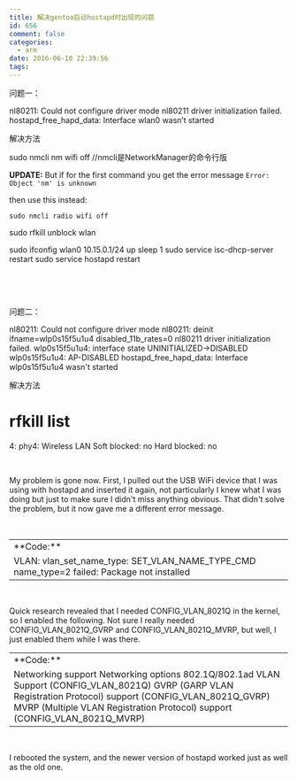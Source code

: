 ```yaml
---
title: 解决gentoo启动hostapd时出现的问题
id: 656
comment: false
categories:
  - arm
date: 2016-06-10 22:39:56
tags:
---
```


问题一：

<!-- more -->
nl80211: Could not configure driver mode
nl80211 driver initialization failed.
hostapd_free_hapd_data: Interface wlan0 wasn’t started

解决方法

sudo nmcli nm wifi off //nmcli是NetworkManager的命令行版

**UPDATE:** But if for the first command you get the error message `Error: Object 'nm' is unknown`

then use this instead:

    sudo nmcli radio wifi off

sudo rfkill unblock wlan

sudo ifconfig wlan0 10.15.0.1/24 up
sleep 1
sudo service isc-dhcp-server restart
sudo service hostapd restart

&nbsp;

&nbsp;

问题二：

nl80211: Could not configure driver mode
nl80211: deinit ifname=wlp0s15f5u1u4 disabled_11b_rates=0
nl80211 driver initialization failed.
wlp0s15f5u1u4: interface state UNINITIALIZED-&gt;DISABLED
wlp0s15f5u1u4: AP-DISABLED
hostapd_free_hapd_data: Interface wlp0s15f5u1u4 wasn't started

解决方法

# rfkill list
4: phy4: Wireless LAN
Soft blocked: no
Hard blocked: no

&nbsp;

<span class="postbody">My problem is gone now. First, I pulled out the USB WiFi device that I was using with hostapd and inserted it again, not particularly I knew what I was doing but just to make sure I didn't miss anything obvious. That didn't solve the problem, but it now gave me a different error message.</span>

&nbsp;
<table border="0" width="90%" cellspacing="1" cellpadding="3" align="center">
<tbody>
<tr>
<td><span class="genmed">**Code:**</span></td>
</tr>
<tr>
<td class="code">VLAN: vlan_set_name_type: SET_VLAN_NAME_TYPE_CMD name_type=2 failed: Package not installed</td>
</tr>
</tbody>
</table>
&nbsp;

Quick research revealed that I needed CONFIG_VLAN_8021Q in the kernel, so I enabled the following. Not sure I really needed CONFIG_VLAN_8021Q_GVRP and CONFIG_VLAN_8021Q_MVRP, but well, I just enabled them while I was there.
<table border="0" width="90%" cellspacing="1" cellpadding="3" align="center">
<tbody>
<tr>
<td><span class="genmed">**Code:**</span></td>
</tr>
<tr>
<td class="code">Networking support
Networking options
802.1Q/802.1ad VLAN Support (CONFIG_VLAN_8021Q)
GVRP (GARP VLAN Registration Protocol) support (CONFIG_VLAN_8021Q_GVRP)
MVRP (Multiple VLAN Registration Protocol) support (CONFIG_VLAN_8021Q_MVRP)</td>
</tr>
</tbody>
</table>
&nbsp;

I rebooted the system, and the newer version of hostapd worked just as well as the old one.
